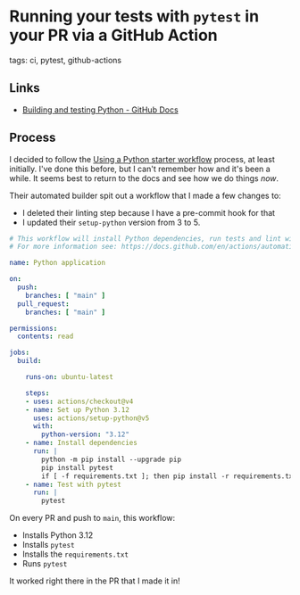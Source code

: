 # Running your tests with `pytest` in your PR via a GitHub Action 

tags: ci, pytest, github-actions

## Links 

- [Building and testing Python - GitHub Docs](https://docs.github.com/en/actions/automating-builds-and-tests/building-and-testing-python) 

## Process 

I decided to follow the [Using a Python starter workflow](https://docs.github.com/en/actions/automating-builds-and-tests/building-and-testing-python#using-a-python-starter-workflow) process, at least initially. I've done this before, but I can't remember how and it's been a while. It seems best to return to the docs and see how we do things _now_. 

Their automated builder spit out a workflow that I made a few changes to: 

- I deleted their linting step because I have a pre-commit hook for that 
- I updated their `setup-python` version from 3 to 5. 

```yaml
# This workflow will install Python dependencies, run tests and lint with a single version of Python
# For more information see: https://docs.github.com/en/actions/automating-builds-and-tests/building-and-testing-python

name: Python application

on:
  push:
    branches: [ "main" ]
  pull_request:
    branches: [ "main" ]

permissions:
  contents: read

jobs:
  build:

    runs-on: ubuntu-latest

    steps:
    - uses: actions/checkout@v4
    - name: Set up Python 3.12
      uses: actions/setup-python@v5
      with:
        python-version: "3.12"
    - name: Install dependencies
      run: |
        python -m pip install --upgrade pip
        pip install pytest
        if [ -f requirements.txt ]; then pip install -r requirements.txt; fi
    - name: Test with pytest
      run: |
        pytest
```

On every PR and push to `main`, this workflow: 

- Installs Python 3.12 
- Installs `pytest`
- Installs the `requirements.txt`
- Runs `pytest` 

It worked right there in the PR that I made it in! 

